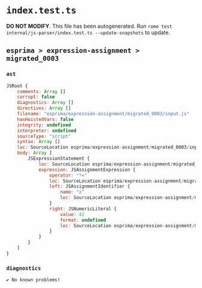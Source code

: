 # `index.test.ts`

**DO NOT MODIFY**. This file has been autogenerated. Run `rome test internal/js-parser/index.test.ts --update-snapshots` to update.

## `esprima > expression-assignment > migrated_0003`

### `ast`

```javascript
JSRoot {
	comments: Array []
	corrupt: false
	diagnostics: Array []
	directives: Array []
	filename: "esprima/expression-assignment/migrated_0003/input.js"
	hasHoistedVars: false
	integrity: undefined
	interpreter: undefined
	sourceType: "script"
	syntax: Array []
	loc: SourceLocation esprima/expression-assignment/migrated_0003/input.js 1:0-2:0
	body: Array [
		JSExpressionStatement {
			loc: SourceLocation esprima/expression-assignment/migrated_0003/input.js 1:0-1:7
			expression: JSAssignmentExpression {
				operator: "*="
				loc: SourceLocation esprima/expression-assignment/migrated_0003/input.js 1:0-1:7
				left: JSAssignmentIdentifier {
					name: "x"
					loc: SourceLocation esprima/expression-assignment/migrated_0003/input.js 1:0-1:1 (x)
				}
				right: JSNumericLiteral {
					value: 42
					format: undefined
					loc: SourceLocation esprima/expression-assignment/migrated_0003/input.js 1:5-1:7
				}
			}
		}
	]
}
```

### `diagnostics`

```
✔ No known problems!

```
